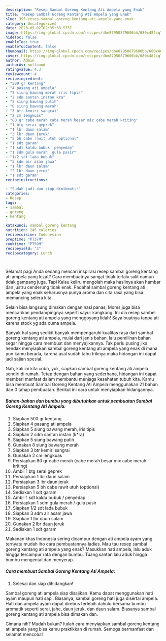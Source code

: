 ```yaml
---
description: "Resep Sambal Goreng Kentang Ati Ampela yang Enak"
title: "Resep Sambal Goreng Kentang Ati Ampela yang Enak"
slug: 395-resep-sambal-goreng-kentang-ati-ampela-yang-enak
category: Uncategorized
date: 2023-05-02T02:35:38.573Z
image: https://img-global.cpcdn.com/recipes/dbe87950879606bb/680x482cq70/sambal-goreng-kentang-ati-ampela-foto-resep-utama.jpg
hideToc: false
enableToc: true
enableTocContent: false
thumbnail: https://img-global.cpcdn.com/recipes/dbe87950879606bb/680x482cq70/sambal-goreng-kentang-ati-ampela-foto-resep-utama.jpg
cover: https://img-global.cpcdn.com/recipes/dbe87950879606bb/680x482cq70/sambal-goreng-kentang-ati-ampela-foto-resep-utama.jpg
author: Admin
authorAv: notfound
ratingvalue: 4.3
reviewcount: 4
recipeingredient:
- "500 gr kentang"
- "4 pasang ati ampela"
- "5 siung bawang merah iris tipis"
- "2 sdm santan instan kra"
- "5 siung bawang putih"
- "8 siung bawang merah"
- "3 btr kemiri sangrai"
- "2 cm lengkuas"
- "80 gr cabe merah cabe merah besar mix cabe merah kriting"
- "1 btg serai geprek"
- "1 lbr daun salam"
- "3 lbr daun jeruk"
- "5 bh cabe rawit utuh optional"
- "1 sdt garam"
- "1 sdt kaldu bubuk  penyedap"
- "1 sdm gula merah  gula pasir"
- "1/2 sdt lada bubuk"
- "3 sdm air asam jawa"
- "1 lbr daun salam"
- "2 lbr daun jeruk"
- "1 sdt garam"
recipeinstructions:

- "Sudah jadi dan siap dinikmati!"
categories:
- Resep
tags:
- sambal
- goreng
- kentang

katakunci: sambal goreng kentang 
nutrition: 245 calories
recipecuisine: Indonesian
preptime: "PT37M"
cooktime: "PT50M"
recipeyield: "3"
recipecategory: Lunch

---
```



Selamat pagi Anda sedang mencari inspirasi resep sambal goreng kentang ati ampela yang lezat? Cara membuatnya sangat tidak terlalu sulit namun tidak gampang juga. Tapi Kalau keliru mengolah maka hasilnya akan hambar dan justru cenderung tidak enak. Padahal sambal goreng kentang ati ampela yang enak seharusnya punya aroma dan cita rasa yang bisa memancing selera kita.


Selain bisa langsung dimakan dengan nasi panas, Moms juga bisa mencarikan pendampingnya seperti sayur kangkung. Ini dia resep sambel goreng kentang ati ampela yang menggoyang lidah! Saya buatnya tanpa ati karena stock yg ada cuma ampela.

Banyak hal yang sedikit banyak mempengaruhi kualitas rasa dari sambal goreng kentang ati ampela, mulai dari jenis bahan, lalu pemilihan bahan segar hingga cara membuat dan menyajikannya. Tak perlu pusing jika hendak menyiapkan sambal goreng kentang ati ampela yang enak di mana pun kamu berada, karena asal sudah tahu triknya maka hidangan ini dapat jadi sajian spesial.


Nah, kali ini kita coba, yuk, siapkan sambal goreng kentang ati ampela sendiri di rumah. Tetap dengan bahan yang sederhana, hidangan ini dapat memberi manfaat dalam membantu menjaga kesehatan tubuh kita. Kamu bisa membuat Sambal Goreng Kentang Ati Ampela menggunakan 21 bahan dan 0 tahap pembuatan. Berikut ini cara untuk menyiapkan hidangannya.

<!--inarticleads1-->

##### Bahan-bahan dan bumbu yang dibutuhkan untuk pembuatan Sambal Goreng Kentang Ati Ampela:

1. Siapkan 500 gr kentang
1. Siapkan 4 pasang ati ampela
1. Siapkan 5 siung bawang merah, iris tipis
1. Siapkan 2 sdm santan instan (k*ra)
1. Siapkan 5 siung bawang putih
1. Gunakan 8 siung bawang merah
1. Siapkan 3 btr kemiri sangrai
1. Gunakan 2 cm lengkuas
1. Persiapkan 80 gr cabe merah (cabe merah besar mix cabe merah kriting)
1. Ambil 1 btg serai geprek
1. Persiapkan 1 lbr daun salam
1. Persiapkan 3 lbr daun jeruk
1. Persiapkan 5 bh cabe rawit utuh (optional)
1. Sediakan 1 sdt garam
1. Ambil 1 sdt kaldu bubuk / penyedap
1. Persiapkan 1 sdm gula merah / gula pasir
1. Siapkan 1/2 sdt lada bubuk
1. Siapkan 3 sdm air asam jawa
1. Siapkan 1 lbr daun salam
1. Gunakan 2 lbr daun jeruk
1. Sediakan 1 sdt garam


Makanan khas Indonesia sering dicampur dengan ati ampela ayam yang ternyata mudah lho cara pembuatannya ladies. Mau tau resep sambal goreng kentang ati ampela yang enak? Masukkan hati ampela, lalu aduk hingga tercampur rata dengan bumbu. Tuang santan lalu aduk hingga bumbu mengental dan menyerap. 

<!--inarticleads2-->

##### Cara membuat Sambal Goreng Kentang Ati Ampela:


1. Selesai dan siap dihidangkan!

Sambal goreng ati ampela siap disajikan. Kamu dapat menggunakan hati ayam maupun hati sapi. Biasanya, sambal goreng hati juga disertai ampela. Hati dan ampela ayam dapat direbus terlebih dahulu bersama bumbu aromatik seperti serai, jahe, daun jeruk, dan daun salam. Biasanya sambal goreng kentang ati ampela bisa dimakan dan. 

Gimana nih? Mudah bukan? Itulah cara menyiapkan sambal goreng kentang ati ampela yang bisa kamu praktikkan di rumah. Semoga bermanfaat dan selamat mencoba!
